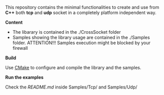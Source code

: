 This repository contains the minimal functionalities to create and use from **C++** both **tcp** and **udp** socket in a
completely platform independent way.

**Content**

  * The libarary is contained in the ./CrossSocket folder
  * Samples showing the library usage are contained in the ./Samples folder. ATTENTION!!! Samples execution might be blocked by your firewall
 
**Build**

Use [CMake](https://cmake.org) to configure and compile the library and the samples.

**Run the examples**

Check the *README.md* inside Samples/Tcp/ and Samples/Udp/
